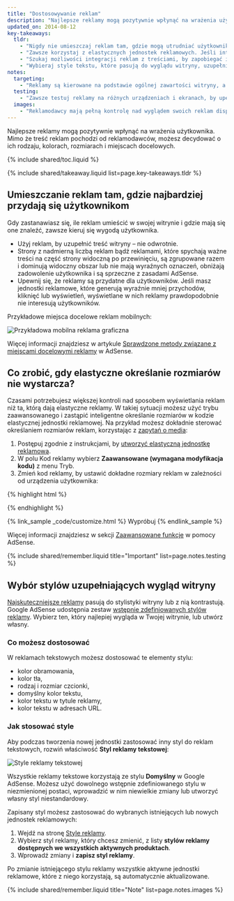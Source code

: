 ```yaml
---
title: "Dostosowywanie reklam"
description: "Najlepsze reklamy mogą pozytywnie wpłynąć na wrażenia użytkownika. Mimo że treść reklam pochodzi od reklamodawców, możesz decydować o ich rodzaju, kolorach, rozmiarach i miejscach docelowych."
updated_on: 2014-08-12
key-takeaways:
  tldr: 
    - "Nigdy nie umieszczaj reklam tam, gdzie mogą utrudniać użytkownikowi korzystanie z witryny w zamierzony sposób. Upewnij się, że reklamy w części strony widocznej na ekranie nie spychają ważnych treści w dół."
    - "Zawsze korzystaj z elastycznych jednostek reklamowych. Jeśli inteligentna zmiana rozmiaru nie wystarcza, użyj trybu zaawansowanego."
    - "Szukaj możliwości integracji reklam z treściami, by zapobiegać ich ignorowaniu."
    - "Wybieraj style tekstu, które pasują do wyglądu witryny, uzupełniają go lub z nim kontrastują."
notes:
  targeting:
    - "Reklamy są kierowane na podstawie ogólnej zawartości witryny, a nie słów kluczowych czy kategorii. Jeśli chcesz wyświetlać reklamy związane z konkretnymi tematami, umieść na stronach pełne zdania i akapity na te tematy."
  testing:
    - "Zawsze testuj reklamy na różnych urządzeniach i ekranach, by upewnić się, że są odpowiednio elastyczne."
  images:
    - "Reklamodawcy mają pełną kontrolę nad wyglądem swoich reklam displayowych. Możesz wpływać na to, jakie rodzaje tych reklam pojawiają się w Twojej witrynie, określając ich rozmiary i miejsca docelowe, ale nie możesz decydować o treści obrazów."
---
```


<p class="intro">
  Najlepsze reklamy mogą pozytywnie wpłynąć na wrażenia użytkownika. Mimo że treść reklam pochodzi od reklamodawców, możesz decydować o ich rodzaju, kolorach, rozmiarach i miejscach docelowych.
</p>


{% include shared/toc.liquid %}

{% include shared/takeaway.liquid list=page.key-takeaways.tldr %}

## Umieszczanie reklam tam, gdzie najbardziej przydają się użytkownikom

Gdy zastanawiasz się, ile reklam umieścić w swojej witrynie
i gdzie mają się one znaleźć, zawsze kieruj się wygodą użytkownika.

* Użyj reklam, by uzupełnić treść witryny &ndash; nie odwrotnie.
* Strony z nadmierną liczbą reklam bądź reklamami, które spychają ważne treści na część strony widoczną po przewinięciu, są zgrupowane razem i dominują widoczny obszar lub nie mają wyraźnych oznaczeń, obniżają zadowolenie użytkownika i są sprzeczne z zasadami AdSense.
* Upewnij się, że reklamy są przydatne dla użytkowników. Jeśli masz jednostki reklamowe, które generują wyraźnie mniej przychodów, kliknięć lub wyświetleń, wyświetlane w nich reklamy prawdopodobnie nie interesują użytkowników.

Przykładowe miejsca docelowe reklam mobilnych:

<img src="images/mobile_ads_placement.png" class="center" alt="Przykładowa mobilna reklama graficzna">

Więcej informacji znajdziesz w artykule 
[Sprawdzone metody związane z miejscami docelowymi reklamy](https://support.google.com/adsense/answer/1282097) w AdSense.


## Co zrobić, gdy elastyczne określanie rozmiarów nie wystarcza?
Czasami potrzebujesz większej kontroli nad sposobem wyświetlania reklam niż ta, którą dają elastyczne reklamy. W takiej sytuacji możesz użyć trybu zaawansowanego i zastąpić inteligentne określanie rozmiarów w kodzie elastycznej jednostki reklamowej. 
Na przykład możesz dokładnie sterować określaniem rozmiarów reklam, korzystając z [zapytań o media]({{site.fundamentals}}/layouts/rwd-fundamentals/use-media-queries.html):

1. Postępuj zgodnie z instrukcjami, by [utworzyć elastyczną jednostkę reklamową]({{site.fundamentals}}/monetization/ads/include-ads.html#create-ad-units).
2. W polu Kod reklamy wybierz <strong>Zaawansowane (wymagana modyfikacja kodu)</strong> z menu Tryb.
3. Zmień kod reklamy, by ustawić dokładne rozmiary reklam w zależności od urządzenia użytkownika:

{% highlight html %}
<ins class="adsbygoogle adslot_1"
    style="display:block;"
    data-ad-client="ca-pub-1234"
    data-ad-slot="5678"></ins>
<script async src="//pagead2.googlesyndication.com/pagead/js/adsbygoogle.js"></script>
<script>(adsbygoogle = window.adsbygoogle || []).push({});</script>
{% endhighlight %}

{% link_sample _code/customize.html %}
  Wypróbuj
{% endlink_sample %}

Więcej informacji znajdziesz w sekcji [Zaawansowane funkcje](https://support.google.com/adsense/answer/3543893) w pomocy AdSense.

{% include shared/remember.liquid title="Important" list=page.notes.testing %}

## Wybór stylów uzupełniających wygląd witryny

[Najskuteczniejsze reklamy](https://support.google.com/adsense/answer/17957) pasują do stylistyki witryny lub z nią kontrastują. Google AdSense udostępnia zestaw [wstępnie zdefiniowanych stylów reklamy](https://support.google.com/adsense/answer/6002585). Wybierz ten, który najlepiej wygląda w Twojej witrynie, lub utwórz własny.

### Co możesz dostosować

W reklamach tekstowych możesz dostosować te elementy stylu:

* kolor obramowania,
* kolor tła,
* rodzaj i rozmiar czcionki,
* domyślny kolor tekstu,
* kolor tekstu w tytule reklamy,
* kolor tekstu w adresach URL.

### Jak stosować style

Aby podczas tworzenia nowej jednostki zastosować inny styl do reklam tekstowych, rozwiń właściwość <strong>Styl reklamy tekstowej</strong>:

<img src="images/customize.png" class="center" alt="Style reklamy tekstowej">

Wszystkie reklamy tekstowe korzystają ze stylu <strong>Domyślny</strong> w Google AdSense. Możesz użyć dowolnego wstępnie zdefiniowanego stylu w niezmienionej postaci, wprowadzić w nim niewielkie zmiany lub utworzyć własny styl niestandardowy.

Zapisany styl możesz zastosować do wybranych istniejących lub 
nowych jednostek reklamowych:

1. Wejdź na stronę [Style reklamy](https://www.google.com/adsense/app#myads-springboard/view=AD_STYLES).
2. Wybierz styl reklamy, który chcesz zmienić, z listy <strong>stylów reklamy dostępnych we wszystkich aktywnych produktach</strong>.
3. Wprowadź zmiany i <strong>zapisz styl reklamy</strong>.

Po zmianie istniejącego stylu reklamy wszystkie aktywne jednostki reklamowe, które z niego korzystają, są automatycznie aktualizowane.

{% include shared/remember.liquid title="Note" list=page.notes.images %}


